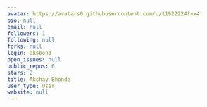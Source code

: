 ```yaml
---
avatar: https://avatars0.githubusercontent.com/u/11922224?v=4
bio: null
email: null
followers: 1
following: null
forks: null
login: aksbond
open_issues: null
public_repos: 6
stars: 2
title: Akshay Bhonde
user_type: User
website: null
---
```

